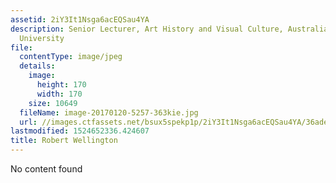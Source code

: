 ```yaml
---
assetid: 2iY3It1Nsga6acEQSau4YA
description: Senior Lecturer, Art History and Visual Culture, Australian National
  University
file:
  contentType: image/jpeg
  details:
    image:
      height: 170
      width: 170
    size: 10649
  fileName: image-20170120-5257-363kie.jpg
  url: //images.ctfassets.net/bsux5spekp1p/2iY3It1Nsga6acEQSau4YA/36ade8d2f3ac9722527d6111b37b164c/image-20170120-5257-363kie.jpg
lastmodified: 1524652336.424607
title: Robert Wellington
---
```

No content found